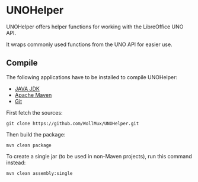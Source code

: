 # UNOHelper

UNOHelper offers helper functions for working with the LibreOffice UNO API.

It wraps commonly used functions from the UNO API for easier use.

## Compile

The following applications have to be installed to compile UNOHelper:
* [JAVA JDK](http://www.oracle.com/technetwork/java/javase/downloads/index.html)
* [Apache Maven](https://maven.apache.org/download.cgi)
* [Git](http://git-scm.com/downloads/)

First fetch the sources:

```
git clone https://github.com/WollMux/UNOHelper.git
```

Then build the package:

```
mvn clean package
```

To create a single jar (to be used in non-Maven projects), run this command instead:

```
mvn clean assembly:single
```
